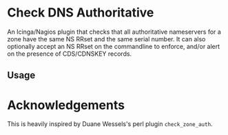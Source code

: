 # Check DNS Authoritative

An Icinga/Nagios plugin that checks that all authoritative nameservers for a
zone have the same NS RRset and the same serial number.  It can also
optionally accept an NS RRset on the commandline to enforce, and/or alert on
the presence of CDS/CDNSKEY records.

## Usage

# Acknowledgements

This is heavily inspired by Duane Wessels's perl plugin `check_zone_auth`.
